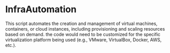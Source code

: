 # InfraAutomation
This script automates the creation and management of virtual machines, containers, or cloud instances, including provisioning and scaling resources based on demand. the code would need to be customized for the specific virtualization platform being used (e.g., VMware, VirtualBox, Docker, AWS, etc.).
